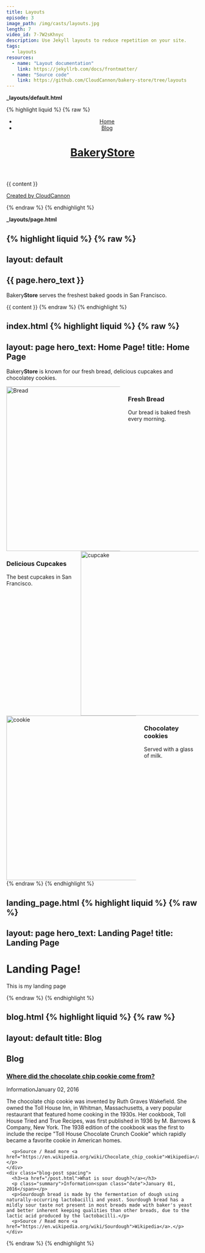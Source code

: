 ```yaml
---
title: Layouts
episode: 3
image_path: /img/casts/layouts.jpg
length: 7
video_id: 7-7W2sKhnyc
description: Use Jekyll layouts to reduce repetition on your site.
tags:
  - layouts
resources:
  - name: "Layout documentation"
    link: https://jekyllrb.com/docs/frontmatter/
  - name: "Source code"
    link: https://github.com/CloudCannon/bakery-store/tree/layouts
---
```


**_layouts/default.html**

{% highlight liquid %}
{% raw %}
<!doctype html>
<html lang="en">
  <head>
    <meta charset="utf-8">
    <title>{{ page.title }}</title>
    <link rel="stylesheet" href="/css/style.css">
    <link rel="stylesheet" href="http://fonts.googleapis.com/css?family=Source+Sans+Pro:200,300,400,700" media="all">
  </head>
  <body>
    <header>
      <div class="container">
        <nav class="main-nav">
          <ul>
            <li><a href="/">Home</a></li>
            <li><a href="/blog.html">Blog</a></li>
          </ul>
        </nav>
        <h1><a href="/">Bakery<strong>Store</strong></a></h1>
      </div>
    </header>
    <div class="content">
      {{ content }}
    </div>
    <footer>
      <div class="container">
        <p class="center-text"> <a href="http://cloudcannon.com">Created by CloudCannon</a></p>
      </div>
    </footer>
  </body>
</html>
{% endraw %}
{% endhighlight %}

**_layouts/page.html**

{% highlight liquid %}
{% raw %}
---
layout: default
---
<section class="hero">
  <div class="small-container">
    <h2>{{ page.hero_text }}</h2>
    <p class="sub-text">Bakery<strong>Store</strong> serves the freshest baked goods in San Francisco.</p>
  </div>
</section>
{{ content }}
{% endraw %}
{% endhighlight %}


**index.html**
{% highlight liquid %}
{% raw %}
---
layout: page
hero_text: Home Page!
title: Home Page
---
<div class="container">
  <p class="post-hero center-text spacing">Bakery<strong>Store</strong> is known for our fresh bread, delicious cupcakes and chocolatey cookies.</p>
</div>
<div class="container">
  <div class="columns spacing">
    <div class="column half">
      <img src="/images/bread.jpg" width="430" alt="Bread">
    </div>
    <div class="column half">
      <h3>Fresh Bread</h3>
      <p>Our bread is baked fresh every morning.</p>
    </div>
  </div>
  <div class="columns spacing">
    <div class="column half">
      <h3>Delicious Cupcakes</h3>
      <p>The best cupcakes in San Francisco.</p>
    </div>
    <div class="column half">
      <img src="/images/cupcake.jpg" width="430" alt="cupcake">
    </div>
  </div>
  <div class="columns spacing">
    <div class="column half">
      <img src="/images/cookie.jpg" width="430" alt="cookie">
    </div>
    <div class="column half">
      <h3>Chocolatey cookies</h3>
      <p>Served with a glass of milk.</p>
    </div>
  </div>
</div>
{% endraw %}
{% endhighlight %}

**landing_page.html**
{% highlight liquid %}
{% raw %}
---
layout: page
hero_text: Landing Page!
title: Landing Page
---

<h1>Landing Page!</h1>

<p>This is my landing page</p>
{% endraw %}
{% endhighlight %}

**blog.html**
{% highlight liquid %}
{% raw %}
---
layout: default
title: Blog
---
<div class="container">
  <h2 class="spacing">Blog</h2>
  <div class="blog-posts">
    <div class="blog-post spacing">
      <h3><a href="/post.html">Where did the chocolate chip cookie come from?</a></h3>
      <p class="summary">Information<span class="date">January 02, 2016</span></p>
      <p>The chocolate chip cookie was invented by Ruth Graves Wakefield. She owned the Toll House Inn, in Whitman, Massachusetts, a very popular restaurant that featured home cooking in the 1930s. Her cookbook, Toll House Tried and True Recipes, was first published in 1936 by M. Barrows &amp; Company, New York. The 1938 edition of the cookbook was the first to include the recipe "Toll House Chocolate Crunch Cookie" which rapidly became a favorite cookie in American homes.</p>

      <p>Source / Read more <a href="https://en.wikipedia.org/wiki/Chocolate_chip_cookie">Wikipedia</a>.</p>
    </div>
    <div class="blog-post spacing">
      <h3><a href="/post.html">What is sour dough?</a></h3>
      <p class="summary">Information<span class="date">January 01, 2016</span></p>
      <p>Sourdough bread is made by the fermentation of dough using naturally-occurring lactobacilli and yeast. Sourdough bread has a mildly sour taste not present in most breads made with baker's yeast and better inherent keeping qualities than other breads, due to the lactic acid produced by the lactobacilli.</p>
      <p>Source / Read more <a href="https://en.wikipedia.org/wiki/Sourdough">Wikipedia</a>.</p>
    </div>
  </div>
</div>
{% endraw %}
{% endhighlight %}
